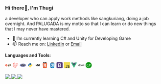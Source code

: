 ### Hi there👋, I'm Thugi
a developer who can apply work methods like sangkuriang, doing a job overnight. And PALUGADA is my motto so that I can learn or do new things that I may never have mastered.
- 🌱 I’m currently learning C# and Unity for Developing Game
- 📫 Reach me on: [LinkedIn](https://www.linkedin.com/in/kkmikaze/) or [Email](mailto:thuginirbialam@gmail.com)

**Languages and Tools:**  

<code><img height="20" src="https://raw.githubusercontent.com/github/explore/80688e429a7d4ef2fca1e82350fe8e3517d3494d/topics/git/git.png"></code>
<code><img height="20" src="https://raw.githubusercontent.com/github/explore/56a826d05cf762b2b50ecbe7d492a839b04f3fbf/topics/laravel/laravel.png"></code>
<code><img height="20" src="https://raw.githubusercontent.com/github/explore/ccc16358ac4530c6a69b1b80c7223cd2744dea83/topics/php/php.png"></code>
<code><img height="20" src="https://raw.githubusercontent.com/github/explore/80688e429a7d4ef2fca1e82350fe8e3517d3494d/topics/python/python.png"></code>
<code><img height="20" src="https://raw.githubusercontent.com/github/explore/80688e429a7d4ef2fca1e82350fe8e3517d3494d/topics/go/go.png"></code>
<code><img height="20" src="https://raw.githubusercontent.com/github/explore/80688e429a7d4ef2fca1e82350fe8e3517d3494d/topics/html/html.png"></code>
<code><img height="20" src="https://raw.githubusercontent.com/github/explore/80688e429a7d4ef2fca1e82350fe8e3517d3494d/topics/css/css.png"></code>
<code><img height="20" src="https://raw.githubusercontent.com/github/explore/80688e429a7d4ef2fca1e82350fe8e3517d3494d/topics/bootstrap/bootstrap.png"></code>
<code><img height="20" src="https://raw.githubusercontent.com/github/explore/80688e429a7d4ef2fca1e82350fe8e3517d3494d/topics/javascript/javascript.png"></code>
<code><img height="20" src="https://raw.githubusercontent.com/github/explore/80688e429a7d4ef2fca1e82350fe8e3517d3494d/topics/vue/vue.png"></code>
<code><img height="20" src="https://raw.githubusercontent.com/github/explore/80688e429a7d4ef2fca1e82350fe8e3517d3494d/topics/unity/unity.png"></code>
<code><img height="20" src="https://raw.githubusercontent.com/github/explore/80688e429a7d4ef2fca1e82350fe8e3517d3494d/topics/csharp/csharp.png"></code>

<a href="https://github.com/Kkmikaze/Kkmikaze">
  <img align="center" width="400" src="https://github-readme-stats.vercel.app/api/top-langs/?username=Kkmikaze&theme=react&layout=compact" />
</a>
<a href="https://github.com/Kkmikaze/Kkmikaze">
  <img align="center" width="400" src="https://github-readme-stats.vercel.app/api/wakatime?username=Kkmikaze&theme=react&layout=compact" />
</a>
<a href="https://github.com/Kkmikaze/Kkmikaze">
  <img align="center" width="400" src="https://github-readme-stats.vercel.app/api?username=Kkmikaze&theme=react&show_icons=true" />
</a>